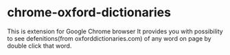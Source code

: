 # chrome-oxford-dictionaries
This is extension for Google Chrome browser
It provides you with possibility to see defenitions(from oxforddictionaries.com) of any word on page by double click that word.

